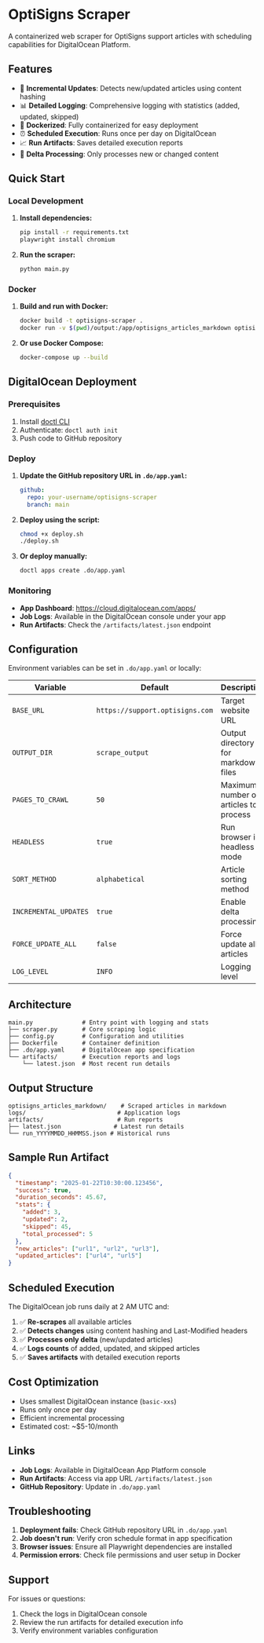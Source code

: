 # OptiSigns Scraper

A containerized web scraper for OptiSigns support articles with scheduling capabilities for DigitalOcean Platform.

## Features

- 🔄 **Incremental Updates**: Detects new/updated articles using content hashing
- 📊 **Detailed Logging**: Comprehensive logging with statistics (added, updated, skipped)
- 🐳 **Dockerized**: Fully containerized for easy deployment
- ⏰ **Scheduled Execution**: Runs once per day on DigitalOcean
- 📈 **Run Artifacts**: Saves detailed execution reports
- 🎯 **Delta Processing**: Only processes new or changed content

## Quick Start

### Local Development

1. **Install dependencies:**
   ```bash
   pip install -r requirements.txt
   playwright install chromium
   ```

2. **Run the scraper:**
   ```bash
   python main.py
   ```

### Docker

1. **Build and run with Docker:**
   ```bash
   docker build -t optisigns-scraper .
   docker run -v $(pwd)/output:/app/optisigns_articles_markdown optisigns-scraper
   ```

2. **Or use Docker Compose:**
   ```bash
   docker-compose up --build
   ```

## DigitalOcean Deployment

### Prerequisites

1. Install [doctl CLI](https://docs.digitalocean.com/reference/doctl/how-to/install/)
2. Authenticate: `doctl auth init`
3. Push code to GitHub repository

### Deploy

1. **Update the GitHub repository URL in `.do/app.yaml`:**
   ```yaml
   github:
     repo: your-username/optisigns-scraper
     branch: main
   ```

2. **Deploy using the script:**
   ```bash
   chmod +x deploy.sh
   ./deploy.sh
   ```

3. **Or deploy manually:**
   ```bash
   doctl apps create .do/app.yaml
   ```

### Monitoring

- **App Dashboard**: https://cloud.digitalocean.com/apps/
- **Job Logs**: Available in the DigitalOcean console under your app
- **Run Artifacts**: Check the `/artifacts/latest.json` endpoint

## Configuration

Environment variables can be set in `.do/app.yaml` or locally:

| Variable | Default | Description |
|----------|---------|-------------|
| `BASE_URL` | `https://support.optisigns.com` | Target website URL |
| `OUTPUT_DIR` | `scrape_output` | Output directory for markdown files |
| `PAGES_TO_CRAWL` | `50` | Maximum number of articles to process |
| `HEADLESS` | `true` | Run browser in headless mode |
| `SORT_METHOD` | `alphabetical` | Article sorting method |
| `INCREMENTAL_UPDATES` | `true` | Enable delta processing |
| `FORCE_UPDATE_ALL` | `false` | Force update all articles |
| `LOG_LEVEL` | `INFO` | Logging level |

## Architecture

```
main.py              # Entry point with logging and stats
├── scraper.py       # Core scraping logic
├── config.py        # Configuration and utilities
├── Dockerfile       # Container definition
├── .do/app.yaml     # DigitalOcean app specification
└── artifacts/       # Execution reports and logs
    └── latest.json  # Most recent run details
```

## Output Structure

```
optisigns_articles_markdown/    # Scraped articles in markdown
logs/                          # Application logs
artifacts/                     # Run reports
├── latest.json               # Latest run details
└── run_YYYYMMDD_HHMMSS.json # Historical runs
```

## Sample Run Artifact

```json
{
  "timestamp": "2025-01-22T10:30:00.123456",
  "success": true,
  "duration_seconds": 45.67,
  "stats": {
    "added": 3,
    "updated": 2,
    "skipped": 45,
    "total_processed": 5
  },
  "new_articles": ["url1", "url2", "url3"],
  "updated_articles": ["url4", "url5"]
}
```

## Scheduled Execution

The DigitalOcean job runs daily at 2 AM UTC and:

1. ✅ **Re-scrapes** all available articles
2. ✅ **Detects changes** using content hashing and Last-Modified headers
3. ✅ **Processes only delta** (new/updated articles)
4. ✅ **Logs counts** of added, updated, and skipped articles
5. ✅ **Saves artifacts** with detailed execution reports

## Cost Optimization

- Uses smallest DigitalOcean instance (`basic-xxs`)
- Runs only once per day
- Efficient incremental processing
- Estimated cost: ~$5-10/month

## Links

- **Job Logs**: Available in DigitalOcean App Platform console
- **Run Artifacts**: Access via app URL `/artifacts/latest.json`
- **GitHub Repository**: Update in `.do/app.yaml`

## Troubleshooting

1. **Deployment fails**: Check GitHub repository URL in `.do/app.yaml`
2. **Job doesn't run**: Verify cron schedule format in app specification
3. **Browser issues**: Ensure all Playwright dependencies are installed
4. **Permission errors**: Check file permissions and user setup in Docker

## Support

For issues or questions:
1. Check the logs in DigitalOcean console
2. Review the run artifacts for detailed execution info
3. Verify environment variables configuration
